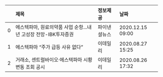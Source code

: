 |    | 제목                                                            | 정보제공     | 날짜             |
|---:|:----------------------------------------------------------------|:-------------|:-----------------|
|  0 | 에스텍파마, 원료의약품 사업 순항...내년 고성장 전망-IBK투자증권 | 파이낸셜뉴스 | 2020.12.15 09:00 |
|  1 | 에스텍파마 “주가 급등 사유 없다”                                | 이데일리     | 2020.08.27 15:25 |
|  2 | 거래소, 센트럴바이오·에스텍파마 시황 변동 조회 공시             | 이데일리     | 2020.08.26 17:32 |